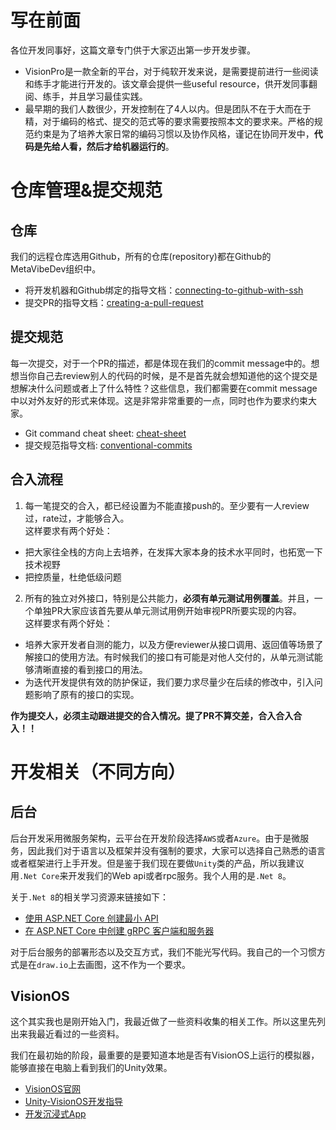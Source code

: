 # 写在前面

各位开发同事好，这篇文章专门供于大家迈出第一步开发步骤。

+ VisionPro是一款全新的平台，对于纯软开发来说，是需要提前进行一些阅读和练手才能进行开发的。该文章会提供一些useful resource，供开发同事翻阅、练手，并且学习最佳实践。
+ 最早期的我们人数很少，开发控制在了4人以内。但是团队不在于大而在于精，对于编码的格式、提交的范式等的要求需要按照本文的要求来。严格的规范约束是为了培养大家日常的编码习惯以及协作风格，谨记在协同开发中，**代码是先给人看，然后才给机器运行的**。

# 仓库管理&提交规范

## 仓库

我们的远程仓库选用Github，所有的仓库(repository)都在Github的MetaVibeDev组织中。

+ 将开发机器和Github绑定的指导文档：[connecting-to-github-with-ssh](https://docs.github.com/en/authentication/connecting-to-github-with-ssh)
+ 提交PR的指导文档：[creating-a-pull-request](https://docs.github.com/en/pull-requests/collaborating-with-pull-requests/proposing-changes-to-your-work-with-pull-requests/creating-a-pull-request)

## 提交规范

每一次提交，对于一个PR的描述，都是体现在我们的commit message中的。想想当你自己去review别人的代码的时候，是不是首先就会想知道他的这个提交是想解决什么问题或者上了什么特性？这些信息，我们都需要在commit message中以对外友好的形式来体现。这是非常非常重要的一点，同时也作为要求约束大家。

+ Git command cheat sheet: [cheat-sheet](https://training.github.com/downloads/zh_CN/github-git-cheat-sheet/)
+ 提交规范指导文档: [conventional-commits](https://www.conventionalcommits.org/zh-hans/v1.0.0/#%e7%ba%a6%e5%ae%9a%e5%bc%8f%e6%8f%90%e4%ba%a4%e8%a7%84%e8%8c%83)

## 合入流程

1. 每一笔提交的合入，都已经设置为不能直接push的。至少要有一人review过，rate过，才能够合入。
<br>这样要求有两个好处：
+ 把大家往全栈的方向上去培养，在发挥大家本身的技术水平同时，也拓宽一下技术视野
+ 把控质量，杜绝低级问题

2. 所有的独立对外接口，特别是公共能力，**必须有单元测试用例覆盖**。并且，一个单独PR大家应该首先要从单元测试用例开始审视PR所要实现的内容。
<br>这样要求有两个好处：
+ 培养大家开发者自测的能力，以及方便reviewer从接口调用、返回值等场景了解接口的使用方法。有时候我们的接口有可能是对他人交付的，从单元测试能够清晰直接的看到接口的用法。
+ 为迭代开发提供有效的防护保证，我们要力求尽量少在后续的修改中，引入问题影响了原有的接口的实现。

**作为提交人，必须主动跟进提交的合入情况。提了PR不算交差，合入合入合入！！**
# 开发相关（不同方向）

## 后台

后台开发采用微服务架构，云平台在开发阶段选择`AWS`或者`Azure`。由于是微服务，因此我们对于语言以及框架并没有强制的要求，大家可以选择自己熟悉的语言或者框架进行上手开发。但是鉴于我们现在要做`Unity`类的产品，所以我建议用`.Net Core`来开发我们的Web api或者rpc服务。我个人用的是`.Net 8`。

关于`.Net 8`的相关学习资源来链接如下：
+ [使用 ASP.NET Core 创建最小 API](https://learn.microsoft.com/zh-cn/aspnet/core/tutorials/min-web-api?view=aspnetcore-8.0&tabs=visual-studio)
+ [在 ASP.NET Core 中创建 gRPC 客户端和服务器](https://learn.microsoft.com/zh-cn/aspnet/core/tutorials/grpc/grpc-start?view=aspnetcore-8.0&tabs=visual-studio)

对于后台服务的部署形态以及交互方式，我们不能光写代码。我自己的一个习惯方式是在`draw.io`上去画图，这不作为一个要求。

## VisionOS

这个其实我也是刚开始入门，我最近做了一些资料收集的相关工作。所以这里先列出来我最近看过的一些资料。

我们在最初始的阶段，最重要的是要知道本地是否有VisionOS上运行的模拟器，能够直接在电脑上看到我们的Unity效果。

+ [VisionOS官网](https://developer.apple.com/visionos/)
+ [Unity-VisionOS开发指导](https://zhuanlan.zhihu.com/p/641226939)
+ [开发沉浸式App](https://zhuanlan.zhihu.com/p/660899626)

